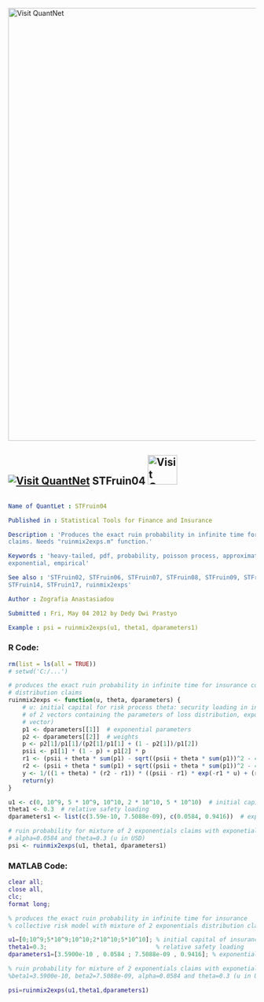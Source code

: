 
[<img src="https://github.com/QuantLet/Styleguide-and-FAQ/blob/master/pictures/banner.png" width="880" alt="Visit QuantNet">](http://quantlet.de/index.php?p=info)

## [<img src="https://github.com/QuantLet/Styleguide-and-Validation-procedure/blob/master/pictures/qloqo.png" alt="Visit QuantNet">](http://quantlet.de/) **STFruin04** [<img src="https://github.com/QuantLet/Styleguide-and-Validation-procedure/blob/master/pictures/QN2.png" width="60" alt="Visit QuantNet 2.0">](http://quantlet.de/d3/ia)

```yaml

Name of QuantLet : STFruin04

Published in : Statistical Tools for Finance and Insurance

Description : 'Produces the exact ruin probability in infinite time for mixture of 2 exponentials
claims. Needs "ruinmix2exps.m" function.'

Keywords : 'heavy-tailed, pdf, probability, poisson process, approximation, simulation,
exponential, empirical'

See also : 'STFruin02, STFruin06, STFruin07, STFruin08, STFruin09, STFruin10, STFruin12, STFruin13,
STFruin14, STFruin17, ruinmix2exps'

Author : Zografia Anastasiadou

Submitted : Fri, May 04 2012 by Dedy Dwi Prastyo

Example : psi = ruinmix2exps(u1, theta1, dparameters1)

```


### R Code:
```r
rm(list = ls(all = TRUE))
# setwd('C:/...')

# produces the exact ruin probability in infinite time for insurance collective risk model with mixture of 2 exponentials
# distribution claims
ruinmix2exps <- function(u, theta, dparameters) {
    # u: initial capital for risk process theta: security loading in insurance collective risk model dparameters: list, composed
    # of 2 vectors containing the parameters of loss distribution, exponential parameters (first vector) and weights (second
    # vector)
    p1 <- dparameters[[1]]  # exponential parameters
    p2 <- dparameters[[2]]  # weights
    p <- p2[1]/p1[1]/(p2[1]/p1[1] + (1 - p2[1])/p1[2])
    psii <- p1[1] * (1 - p) + p1[2] * p
    r1 <- (psii + theta * sum(p1) - sqrt((psii + theta * sum(p1))^2 - 4 * prod(p1) * theta * (1 + theta)))/(2 * (1 + theta))
    r2 <- (psii + theta * sum(p1) + sqrt((psii + theta * sum(p1))^2 - 4 * prod(p1) * theta * (1 + theta)))/(2 * (1 + theta))
    y <- 1/((1 + theta) * (r2 - r1)) * ((psii - r1) * exp(-r1 * u) + (r2 - psii) * exp(-r2 * u))  # ruin probability using the Laplace transform inversion
    return(y)
}

u1 <- c(0, 10^9, 5 * 10^9, 10^10, 2 * 10^10, 5 * 10^10)  # initial capital of insurance company (in USD)
theta1 <- 0.3  # relative safety loading
dparameters1 <- list(c(3.59e-10, 7.5088e-09), c(0.0584, 0.9416))  # exponential parameters (first vector) and weights (second vector)

# ruin probability for mixture of 2 exponentials claims with exponetial parameters \fbeta1=3.5900e-10, beta2=7.5088e-09,
# alpha=0.0584 and theta=0.3 (u in USD)
psi <- ruinmix2exps(u1, theta1, dparameters1) 

```

### MATLAB Code:
```matlab
clear all;
close all,
clc;
format long;

% produces the exact ruin probability in infinite time for insurance
% collective risk model with mixture of 2 exponentials distribution claims

u1=[0;10^9;5*10^9;10^10;2*10^10;5*10^10]; % initial capital of insurance company (in USD)
theta1=0.3;                               % relative safety loading
dparameters1=[3.5900e-10 , 0.0584 ; 7.5088e-09 , 0.9416]; % exponential parameters (first column) and weights (second column)

% ruin probability for mixture of 2 exponentials claims with exponetial parameters 
%beta1=3.5900e-10, beta2=7.5088e-09, alpha=0.0584 and theta=0.3 (u in USD)

psi=ruinmix2exps(u1,theta1,dparameters1)

```
